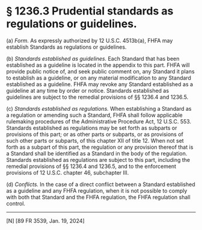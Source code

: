 # § 1236.3   Prudential standards as regulations or guidelines.

(a) *Form.* As expressly authorized by 12 U.S.C. 4513b(a), FHFA may establish Standards as regulations or guidelines.


(b) *Standards established as guidelines.* Each Standard that has been established as a guideline is located in the appendix to this part. FHFA will provide public notice of, and seek public comment on, any Standard it plans to establish as a guideline, or on any material modification to any Standard established as a guideline. FHFA may revoke any Standard established as a guideline at any time by order or notice. Standards established as guidelines are subject to the remedial provisions of §§ 1236.4 and 1236.5.


(c) *Standards established as regulations.* When establishing a Standard as a regulation or amending such a Standard, FHFA shall follow applicable rulemaking procedures of the Administrative Procedure Act, 12 U.S.C. 553. Standards established as regulations may be set forth as subparts or provisions of this part; or as other parts or subparts, or as provisions of such other parts or subparts, of this chapter XII of title 12. When not set forth as a subpart of this part, the regulation or any provision thereof that is a Standard shall be identified as a Standard in the body of the regulation. Standards established as regulations are subject to this part, including the remedial provisions of §§ 1236.4 and 1236.5, and to the enforcement provisions of 12 U.S.C. chapter 46, subchapter III.


(d) *Conflicts.* In the case of a direct conflict between a Standard established as a guideline and any FHFA regulation, when it is not possible to comply with both that Standard and the FHFA regulation, the FHFA regulation shall control.



---

[N] [89 FR 3539, Jan. 19, 2024]








